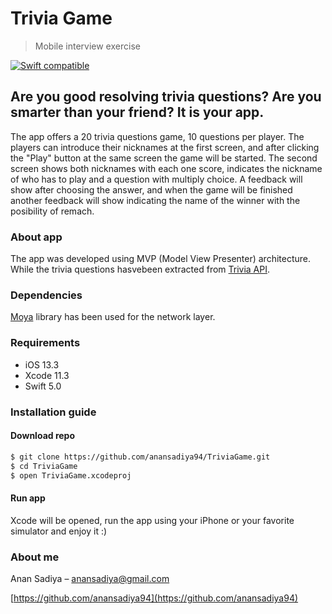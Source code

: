 # Trivia Game
> Mobile interview exercise

[![Swift compatible](https://img.shields.io/badge/Swift-5.0-orange.svg)]()

## Are you good resolving trivia questions? Are you smarter than your friend? It is your app.

The app offers a 20 trivia questions game, 10 questions per player. The players can introduce their nicknames at the first screen, and after clicking the "Play" button at the same screen the game will be started. The second screen shows both nicknames with each one score, indicates the nickname of who has to play and a question with multiply choice. A feedback will show after choosing the answer, and when the game will be finished another feedback will show indicating the name of the winner with the posibility of remach.

### About app
The app was developed using MVP (Model View Presenter) architecture. While the trivia questions hasvebeen extracted from [Trivia API](https://opentdb.com/api_config.php).  

### Dependencies
[Moya](https://github.com/Moya/Moya) library has been used for the network layer.

### Requirements
* iOS 13.3
* Xcode 11.3
* Swift 5.0

### Installation guide
#### Download repo
```sh
$ git clone https://github.com/anansadiya94/TriviaGame.git
$ cd TriviaGame
$ open TriviaGame.xcodeproj
```
#### Run app
Xcode will be opened, run the app using your iPhone or your favorite simulator and enjoy it :)

### About me
Anan Sadiya – anansadiya@gmail.com

[https://github.com/anansadiya94](https://github.com/anansadiya94)

